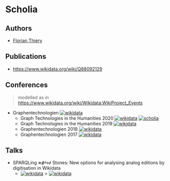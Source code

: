 # Scholia

## Authors

*  [Florian Thiery](https://tools.wmflabs.org/scholia/author/Q66606154)

## Publications

* https://www.wikidata.org/wiki/Q88092129

## Conferences

> modelled as in https://www.wikidata.org/wiki/Wikidata:WikiProject_Events

* Graphentechnologien [![wikidata](https://img.shields.io/badge/Wikidata-Q88859517-blue.svg)](https://www.wikidata.org/wiki/Q88859517)
  * Graph Technologies in the Humanities 2020 [![wikidata](https://img.shields.io/badge/Wikidata-Q88860125-blue.svg)](https://www.wikidata.org/wiki/Q88860125) [![scholia](https://img.shields.io/badge/Scholia-Q88860125-green.svg)](https://tools.wmflabs.org/scholia/venue/Q88860125)
  * Graph Technologies in the Humanities 2019 [![wikidata](https://img.shields.io/badge/Wikidata-Q88864270-blue.svg)](https://www.wikidata.org/wiki/Q88864270)
  * Graphentechnologien 2018 [![wikidata](https://img.shields.io/badge/Wikidata-Q88866968-blue.svg)](https://www.wikidata.org/wiki/Q88866968)
  * Graphentechnologien 2017 [![wikidata](https://img.shields.io/badge/Wikidata-Q88867448-blue.svg)](https://www.wikidata.org/wiki/Q88867448)

## Talks

* SPARQLing ᚑᚌᚆᚐᚋ Stones: New options for analysing analog editions by digitisation in Wikidata
  * [![wikidata](https://img.shields.io/badge/Wikidata-Q88091985-blue.svg)](https://www.wikidata.org/wiki/Q88091985) > [![wikidata](https://img.shields.io/badge/Wikidata-Q88860125-blue.svg)](https://www.wikidata.org/wiki/Q88860125)
